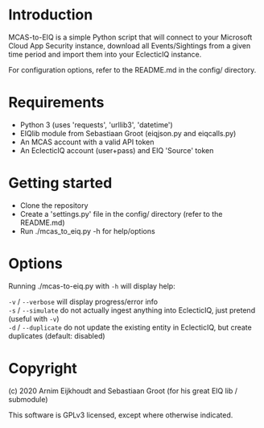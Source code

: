# Introduction

MCAS-to-EIQ is a simple Python script that will connect to your Microsoft Cloud App Security instance, download all Events/Sightings from a given time period and import them into your EclecticIQ instance.

For configuration options, refer to the README.md in the config/ directory.

# Requirements

- Python 3 (uses 'requests', 'urllib3', 'datetime')
- EIQlib module from Sebastiaan Groot (eiqjson.py and eiqcalls.py)
- An MCAS account with a valid API token
- An EclecticIQ account (user+pass) and EIQ 'Source' token

# Getting started

- Clone the repository
- Create a 'settings.py' file in the config/ directory (refer to the README.md)
- Run ./mcas_to_eiq.py -h for help/options

# Options

Running ./mcas-to-eiq.py with `-h` will display help:  

`-v` / `--verbose` will display progress/error info  
`-s` / `--simulate` do not actually ingest anything into EclecticIQ, just pretend (useful with `-v`)  
`-d` / `--duplicate` do not update the existing entity in EclecticIQ, but create duplicates (default: disabled)  

# Copyright

(c) 2020 Arnim Eijkhoudt <arnime _squigglything_ kpn-cert.nl> and Sebastiaan Groot
<sebastiaang _monkeytail_ kpn-cert.nl> (for his great EIQ lib / submodule)

This software is GPLv3 licensed, except where otherwise indicated.
